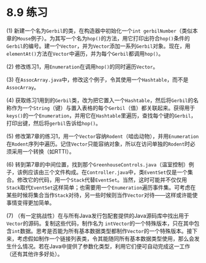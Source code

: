 # 8.9 练习

\(1\) 新建一个名为`Gerbil`的类，在构造器中初始化一个`int gerbilNumber`（类似本章的`Mouse`例子）。为其写一个名为`hop()`的方法，用它打印出符合`hop()`条件的`Gerbil`的编号。建一个`Vector`，并为`Vector`添加一系列`Gerbil`对象。现在，用`elementAt()`方法在`Vector`中遍历，并为每个`Gerbil`都调用`hop()`。

\(2\) 修改练习1，用`Enumeration`在调用`hop()`的同时遍历`Vector`。

\(3\) 在`AssocArray.java`中，修改这个例子，令其使用一个`Hashtable`，而不是`AssocArray`。

\(4\) 获取练习1用到的`Gerbil`类，改为把它置入一个`Hashtable`，然后将`Gerbil`的名称作为一个`String`（键）与置入表格的每个`Gerbil`（值）都关联起来。获得用于`keys()`的一个`Enumeration`，并用它在`Hashtable`里遍历，查找每个键的`Gerbil`，打印出键，然后将`gerbil`告诉给`hop()`。

\(5\) 修改第7章的练习1，用一个`Vector`容纳`Rodent`（啮齿动物），并用`Enumeration`在`Rodent`序列中遍历。记住`Vector`只能容纳对象，所以在访问单独的`Rodent`时必须采用一个转换（如RTTI）。

\(6\) 转到第7章的中间位置，找到那个`GreenhouseControls.java`（温室控制）例子，该例应该由三个文件构成。在`Controller.java`中，类`EventSet`仅是一个集合。修改它的代码，用一个`Stack`代替`EventSet`。当然，这时可能并不仅仅用`Stack`取代`EventSet`这样简单；也需要用一个`Enumeration`遍历事件集。可考虑在某些时候将集合当作`Stack`对待，另一些时候则当作`Vector`对待——这样或许能使事情变得更加简单。

\(7\) （有一定挑战性）在与所有Java发行包配套提供的Java源码库中找出用于`Vector`的源码。复制这些代码，制作名为 `intVector`的一个特殊版本，只在其中包含`int`数据。思考是否能为所有基本数据类型都制作`Vector`的一个特殊版本。接下来，考虑假如制作一个链接列表类，令其能随同所有基本数据类型使用，那么会发生什么情况。若在Java中提供了参数化类型，利用它们便可自动完成这一工作（还有其他许多好处）。


